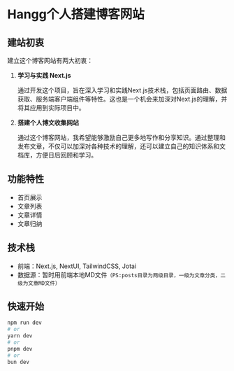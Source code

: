 # Hangg个人搭建博客网站

## 建站初衷

建立这个博客网站有两大初衷：

1. **学习与实践 Next.js**

   通过开发这个项目，旨在深入学习和实践Next.js技术栈，包括页面路由、数据获取、服务端客户端组件等特性。这也是一个机会来加深对Next.js的理解，并将其应用到实际项目中。

2. **搭建个人博文收集网站**

   通过这个博客网站，我希望能够激励自己更多地写作和分享知识。通过整理和发布文章，不仅可以加深对各种技术的理解，还可以建立自己的知识体系和文档库，方便日后回顾和学习。

## 功能特性

- 首页展示
- 文章列表
- 文章详情
- 文章归纳

## 技术栈

- 前端：Next.js, NextUI, TailwindCSS, Jotai
- 数据源：暂时用前端本地MD文件`（PS:posts目录为两级目录，一级为文章分类，二级为文章MD文件）`

## 快速开始

```bash
npm run dev
# or
yarn dev
# or
pnpm dev
# or
bun dev
```
